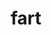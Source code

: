 ---
category: 4-letters
denotation: null
name: fart
reference_link: https://www.etymonline.com/word/fart
root_language: null
root_name: null
title: fart
type: free
word_sums:
- respelling: fart
  sum: 'Fart + '
---